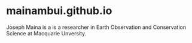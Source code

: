 # mainambui.github.io

Joseph Maina is a is a researcher in Earth Observation and Conservation Science at Macquarie Unversity.
